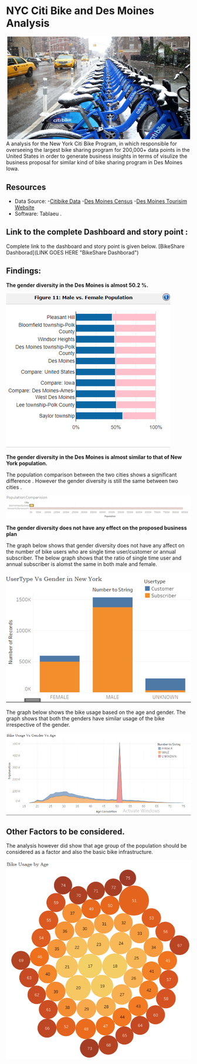 # NYC Citi Bike  and Des Moines Analysis
![](images/Citibike.PNG)
A analysis for the New York Citi Bike Program, in which responsible for overseeing the largest bike sharing program for 200,000+ data points in the United States in order to generate business insights in terms of visulize the business proposal for similar kind of bike sharing program in Des Moines Iowa.

## Resources
- Data Source: 
  -[Citibike Data](https://www.citibikenyc.com/system-data "Citibike Data")
  -[Des Moines Census](https://www.census.gov/quickfacts/desmoinescityiowa "Des Moines Census")
  -[Des Moines Tourisim Website](https://www.catchdesmoines.com/things-to-do/ "Des Moines Tourisim Website")
- Software: Tablaeu .
 ## Link to the complete Dashboard and story point :
Complete link to the dashboard and story point is given below.
[BikeShare Dashborad](LINK GOES HERE "BikeShare Dashborad")

## Findings:
**The gender diversity in the Des Moines is almost 50.2 %.**

![](images/GenderBreakdown.PNG)

**The gender diversity in the Des Moines is almost similar to that of New York population.**

The population comparison between the two cities shows a significant difference . However the gender diversity is still the same between two cities .

![](images/Popcompare.PNG)

**The gender diversity does not have any effect on the proposed business plan**

The graph below shows that gender diversity does not have any affect on the number of bike users who are single time user/customer or annual subscriber. The below graph shows that the ratio of single time user and annual subscriber is alomst the same in both male and female.

![](images/CustGender.PNG)

The graph below shows the bike usage based on the age and gender. The graph shows that both the genders have similar usage of the bike irrespective of the gender.

![](images/Bikeusage.PNG)

## Other Factors to be considered.
The analysis however did show that age group of the population should be considered as a factor and also the basic bike infrastructure.

![](images/AgeBike.PNG)